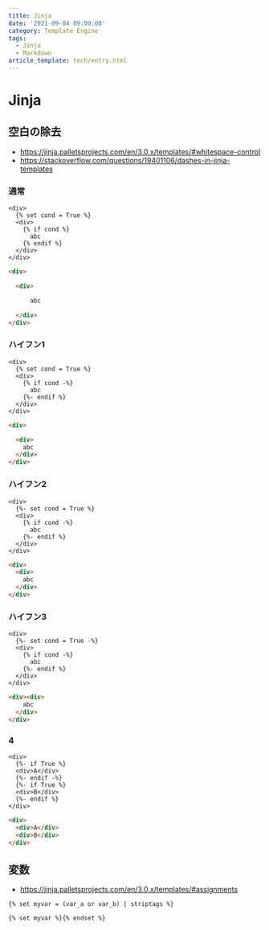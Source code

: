 ```yaml
---
title: Jinja
date: '2021-09-04 09:00:00'
category: Template Engine
tags:
  - Jinja
  - Markdown
article_template: tech/entry.html
---
```

# Jinja

## 空白の除去

- <https://jinja.palletsprojects.com/en/3.0.x/templates/#whitespace-control>
- <https://stackoverflow.com/questions/19401106/dashes-in-jinja-templates>

### 通常
```jinja
<div>
  {% set cond = True %}
  <div>
    {% if cond %}
      abc
    {% endif %}
  </div>
</div>
```

```html
<div>

  <div>

      abc

  </div>
</div>
```

### ハイフン1
```jinja
<div>
  {% set cond = True %}
  <div>
    {% if cond -%}
      abc
    {%- endif %}
  </div>
</div>
```

```html
<div>

  <div>
    abc
  </div>
</div>
```

### ハイフン2
```jinja
<div>
  {%- set cond = True %}
  <div>
    {% if cond -%}
      abc
    {%- endif %}
  </div>
</div>
```

```html
<div>
  <div>
    abc
  </div>
</div>
```

### ハイフン3
```jinja
<div>
  {%- set cond = True -%}
  <div>
    {% if cond -%}
      abc
    {%- endif %}
  </div>
</div>
```

```html
<div><div>
    abc
  </div>
</div>
```

### 4
```jinja
<div>
  {%- if True %}
  <div>A</div>
  {%- endif -%}
  {%- if True %}
  <div>B</div>
  {%- endif %}
</div>
```

```html
<div>
  <div>A</div>
  <div>B</div>
</div>
```

## 変数
- <https://jinja.palletsprojects.com/en/3.0.x/templates/#assignments>

```jinja
{% set myvar = (var_a or var_b) | striptags %}
```

```jinja
{% set myvar %}{% endset %}
```
